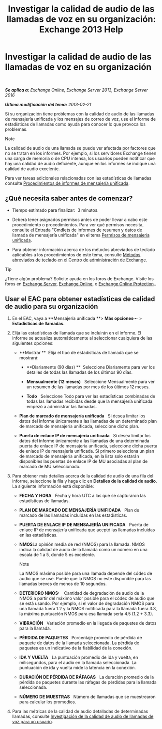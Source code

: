 ﻿---
title: 'Investigar la calidad de audio de las llamadas de voz en su organización: Exchange 2013 Help'
TOCTitle: Investigar la calidad de audio de las llamadas de voz en su organización
ms:assetid: 8a87694b-1678-4a01-859f-5ad3b2c73db5
ms:mtpsurl: https://technet.microsoft.com/es-es/library/JJ659069(v=EXCHG.150)
ms:contentKeyID: 50556850
ms.date: 05/22/2018
mtps_version: v=EXCHG.150
ms.translationtype: MT
---

# Investigar la calidad de audio de las llamadas de voz en su organización

 

_**Se aplica a:** Exchange Online, Exchange Server 2013, Exchange Server 2016_

_**Última modificación del tema:** 2013-02-21_

Si su organización tiene problemas con la calidad de audio de las llamadas de mensajería unificada y los mensajes de correo de voz, use el informe de estadísticas de llamadas como ayuda para conocer lo que provoca los problemas.


> [!NOTE]
> La calidad de audio de una llamada se puede ver afectada por factores que no se tratan en los informes. Por ejemplo, si los servidores Exchange tienen una carga de memoria o de CPU intensa, los usuarios pueden notificar que hay una calidad de audio deficiente, aunque en los informes se indique una calidad de audio excelente.



Para ver tareas adicionales relacionadas con las estadísticas de llamadas consulte [Procedimientos de informes de mensajería unificada](um-reports-procedures-exchange-2013-help.md).

## ¿Qué necesita saber antes de comenzar?

  - Tiempo estimado para finalizar:  3 minutos.

  - Deberá tener asignados permisos antes de poder llevar a cabo este procedimiento o procedimientos. Para ver qué permisos necesita, consulte el Entrada "Cmdlets de informes de resumen y datos de llamada de mensajería unificada" en el tema [Permisos de mensajería unificada](unified-messaging-permissions-exchange-2013-help.md).

  - Para obtener información acerca de los métodos abreviados de teclado aplicables a los procedimientos de este tema, consulte [Métodos abreviados de teclado en el Centro de administración de Exchange](keyboard-shortcuts-in-the-exchange-admin-center-exchange-online-protection-help.md).


> [!TIP]
> ¿Tiene algún problema? Solicite ayuda en los foros de Exchange. Visite los foros en <A href="https://go.microsoft.com/fwlink/p/?linkid=60612">Exchange Server</A>, <A href="https://go.microsoft.com/fwlink/p/?linkid=267542">Exchange Online</A>, o <A href="https://go.microsoft.com/fwlink/p/?linkid=285351">Exchange Online Protection</A>..



## Usar el EAC para obtener estadísticas de calidad de audio para su organización

1.  En el EAC, vaya a **Mensajería unificada **\> **Más opciones**![Icono Más opciones](images/JJ150550.5381819e-3b21-4873-8714-e9b956290b28(EXCHG.150).gif "Icono Más opciones") \> **Estadísticas de llamadas**.

2.  Elija las estadísticas de llamada que se incluirán en el informe. El informe se actualiza automáticamente al seleccionar cualquiera de las siguientes opciones:
    
      - **Mostrar **  Elija el tipo de estadísticas de llamada que se mostrará:
        
          - **Diariamente (90 días) **  Seleccione Diariamente para ver los detalles de todas las llamadas de los últimos 90 días.
        
          - **Mensualmente (12 meses)**   Seleccione Mensualmente para ver un resumen de las llamadas por mes de los últimos 12 meses.
        
          - **Todo**   Seleccione Todo para ver las estadísticas combinadas de todas las llamadas recibidas desde que la mensajería unificada empezó a administrar las llamadas.
    
      - **Plan de marcado de mensajería unificada**   Si desea limitar los datos del informe únicamente a las llamadas de un determinado plan de marcado de mensajería unificada, seleccione dicho plan.
    
      - **Puerta de enlace IP de mensajería unificada**   Si desea limitar los datos del informe únicamente a las llamadas de una determinada puerta de enlace IP de mensajería unificada, seleccione dicha puerta de enlace IP de mensajería unificada. Si primero selecciona un plan de marcado de mensajería unificada, en la lista solo estarán disponibles las puertas de enlace IP de MU asociadas al plan de marcado de MU seleccionado.

3.  Para obtener más detalles acerca de la calidad de audio de una fila del informe, seleccione la fila y haga clic en **Detalles de la calidad de audio**. La siguiente información está disponible:
    
      - **FECHA Y HORA**   Fecha y hora UTC a las que se capturaron las estadísticas de llamadas.
    
      - **PLAN DE MARCADO DE MENSAJERÍA UNIFICADA**   Plan de marcado de las llamadas incluidas en las estadísticas.
    
      - **PUERTA DE ENLACE IP DE MENSAJERÍA UNIFICADA**   Puerta de enlace IP de mensajería unificada que aceptó las llamadas incluidas en las estadísticas.
    
      - **NMOS**La opinión media de red (NMOS) para la llamada. NMOS indica la calidad de audio de la llamada como un número en una escala de 1 a 5, donde 5 es excelente.
        

        > [!NOTE]
        > La NMOS máxima posible para una llamada depende del códec de audio que se use. Puede que la NMOS no esté disponible para las llamadas breves de menos de 10&nbsp;segundos.

    
      - **DETERIORO NMOS:**    Cantidad de degradación de audio de la NMOS a partir del máximo valor posible para el códec de audio que se está usando. Por ejemplo, si el valor de degradación NMOS para una llamada fuera 1.2 y la NMOS notificada para la llamada fuera 3.3, la máxima puntuación NMOS para esa llamada sería 4.5 (1.2 + 3.3).
    
      - **VIBRACIÓN**   Variación promedio en la llegada de paquetes de datos para la llamada.
    
      - **PÉRDIDA DE PAQUETES**   Porcentaje promedio de pérdida de paquete de datos de la llamada seleccionada. La pérdida de paquetes es un indicativo de la fiabilidad de la conexión.
    
      - **IDA Y VUELTA**   La puntuación promedio de ida y vuelta, en milisegundos, para el audio en la llamada seleccionada. La puntuación de ida y vuelta mide la latencia en la conexión.
    
      - **DURACIÓN DE PÉRDIDA DE RÁFAGAS**   La duración promedio de la pérdida de paquetes durante las ráfagas de pérdidas para la llamada seleccionada.
    
      - **NÚMERO DE MUESTRAS**   Número de llamadas que se muestrearon para calcular los promedios.

4.  Para las métricas de la calidad de audio detalladas de determinadas llamadas, consulte [Investigación de la calidad de audio de llamadas de voz para un usuario](investigate-the-audio-quality-of-voice-calls-for-a-user-exchange-2013-help.md).

